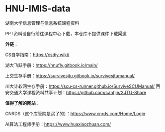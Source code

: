 # HNU-IMIS-data
湖南大学信息管理与信息系统课程资料

PPT资料请自行前往课程中心下载，本仓库不提供课件下载渠道


**外链**：

CS自学指南：https://csdiy.wiki/

湖大飞跃手册：https://hnufly.gitbook.io/main/

上交生存手册：https://survivesjtu.gitbook.io/survivesjtumanual/

川大计软网生存手册：https://scu-cs-runner.github.io/SurviveSCUManual/
西安交通大学课程资料共享计划：https://github.com/cantjie/XJTU-Share

**值得了解的网站**：

CNRDS（这个库管院是买了的）：https://www.cnrds.com/Home/Login

AI算法工程师手册：https://www.huaxiaozhuan.com/
